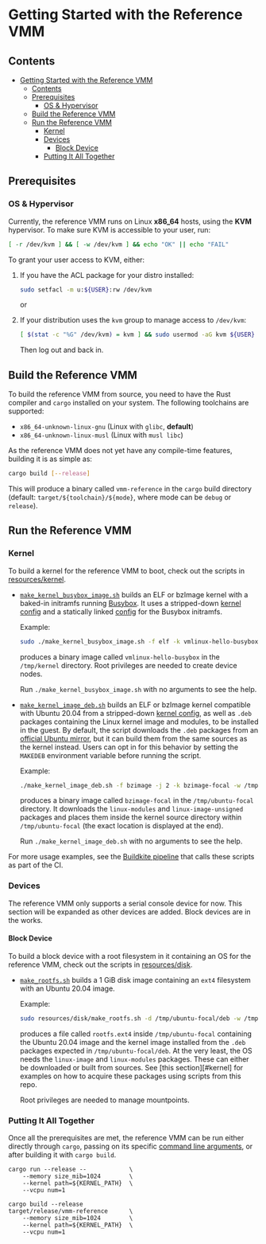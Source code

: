 # Getting Started with the Reference VMM

## Contents

- [Getting Started with the Reference VMM](#getting-started-with-the-reference-vmm)
  - [Contents](#contents)
  - [Prerequisites](#prerequisites)
    - [OS & Hypervisor](#os--hypervisor)
  - [Build the Reference VMM](#build-the-reference-vmm)
  - [Run the Reference VMM](#run-the-reference-vmm)
    - [Kernel](#kernel)
    - [Devices](#devices)
      - [Block Device](#block-device)
    - [Putting It All Together](#putting-it-all-together)

## Prerequisites

### OS & Hypervisor

Currently, the reference VMM runs on Linux **x86_64** hosts, using the **KVM**
hypervisor. To make sure KVM is accessible to your user, run:

```bash
[ -r /dev/kvm ] && [ -w /dev/kvm ] && echo "OK" || echo "FAIL"
```

To grant your user access to KVM, either:

1. If you have the ACL package for your distro installed:

    ```bash
    sudo setfacl -m u:${USER}:rw /dev/kvm
    ```

    or

2. If your distribution uses the `kvm` group to manage access to `/dev/kvm`:

    ```bash
    [ $(stat -c "%G" /dev/kvm) = kvm ] && sudo usermod -aG kvm ${USER}
    ```

    Then log out and back in.

## Build the Reference VMM

To build the reference VMM from source, you need to have the Rust compiler and
`cargo` installed on your system. The following toolchains are supported:

- `x86_64-unknown-linux-gnu` (Linux with `glibc`, **default**)
- `x86_64-unknown-linux-musl` (Linux with `musl libc`)

As the reference VMM does not yet have any compile-time features, building it
is as simple as:

```bash
cargo build [--release]
```

This will produce a binary called `vmm-reference` in the `cargo` build
directory (default: `target/${toolchain}/${mode}`, where mode can be `debug` or
`release`).

## Run the Reference VMM

### Kernel

To build a kernel for the reference VMM to boot, check out the scripts in
[resources/kernel](../resources/kernel).

- [`make_kernel_busybox_image.sh`](../resources/kernel/make_kernel_busybox_image.sh)
  builds an ELF or bzImage kernel with a baked-in initramfs running
  [Busybox](https://busybox.net/). It uses a stripped-down
  [kernel config](../resources/kernel/microvm-kernel-initramfs-hello-x86_64.config)
  and a statically linked [config](../resources/kernel/busybox_static_config)
  for the Busybox initramfs.

  Example:

  ```bash
  sudo ./make_kernel_busybox_image.sh -f elf -k vmlinux-hello-busybox -w /tmp/kernel
  ```

  produces a binary image called `vmlinux-hello-busybox` in the `/tmp/kernel`
  directory. Root privileges are needed to create device nodes.

  Run `./make_kernel_busybox_image.sh` with no arguments to see the help.

- [`make_kernel_image_deb.sh`](../resources/kernel/make_kernel_image_deb.sh)
  builds an ELF or bzImage kernel compatible with Ubuntu 20.04 from a
  stripped-down
  [kernel config](../resources/kernel/microvm-kernel-5.4-x86_64.config), as
  well as `.deb` packages containing the Linux kernel image and modules, to be
  installed in the guest. By default, the script downloads the `.deb` packages
  from an
  [official Ubuntu mirror](http://security.ubuntu.com/ubuntu/pool/main/l/linux-hwe-5.4),
  but it can build them from the same sources as the kernel instead. Users can
  opt in for this behavior by setting the `MAKEDEB` environment variable
  before running the script.

  Example:

  ```bash
  ./make_kernel_image_deb.sh -f bzimage -j 2 -k bzimage-focal -w /tmp/ubuntu-focal
  ```

  produces a binary image called `bzimage-focal` in the `/tmp/ubuntu-focal`
  directory. It downloads the `linux-modules` and `linux-image-unsigned`
  packages and places them inside the kernel source directory within
  `/tmp/ubuntu-focal` (the exact location is displayed at the end).

  Run `./make_kernel_image_deb.sh` with no arguments to see the help.

For more usage examples, see the
[Buildkite pipeline](../.buildkite/deps-pipeline.yml) that calls these scripts
as part of the CI.

### Devices

The reference VMM only supports a serial console device for now. This section
will be expanded as other devices are added. Block devices are in the works.

#### Block Device

To build a block device with a root filesystem in it containing an OS for the
reference VMM, check out the scripts in [resources/disk](../resources/disk).

- [`make_rootfs.sh`](../resources/disk/make_rootfs.sh) builds a 1 GiB disk
  image containing an `ext4` filesystem with an Ubuntu 20.04 image.

  Example:

  ```bash
  sudo resources/disk/make_rootfs.sh -d /tmp/ubuntu-focal/deb -w /tmp/ubuntu-focal
  ```

  produces a file called `rootfs.ext4` inside `/tmp/ubuntu-focal` containing
  the Ubuntu 20.04 image and the kernel image installed from the `.deb`
  packages expected in `/tmp/ubuntu-focal/deb`. At the very least, the OS needs
  the `linux-image` and `linux-modules` packages. These can either be
  downloaded or built from sources. See [this section][#kernel] for examples on
  how to acquire these packages using scripts from this repo.

  Root privileges are needed to manage mountpoints.

### Putting It All Together

Once all the prerequisites are met, the reference VMM can be run either
directly through `cargo`, passing on its specific
[command line arguments](../README.md#cli-reference), or after building it with
`cargo build`.

```wrap
cargo run --release --            \
    --memory size_mib=1024        \
    --kernel path=${KERNEL_PATH}  \
    --vcpu num=1
```

```wrap
cargo build --release
target/release/vmm-reference      \
    --memory size_mib=1024        \
    --kernel path=${KERNEL_PATH}  \
    --vcpu num=1
```
